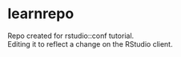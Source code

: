 # learnrepo
Repo created for rstudio::conf tutorial.  
Editing it to reflect a change on the RStudio client.


